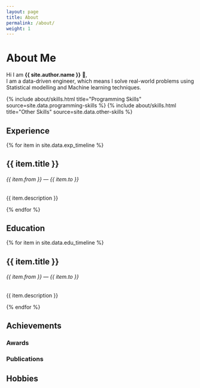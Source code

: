 ```yaml
---
layout: page
title: About
permalink: /about/
weight: 1
---
```


# **About Me**

Hi I am **{{ site.author.name }}** :wave:,<br>
I am a data-driven engineer, which means I solve real-world problems using Statistical modelling and Machine learning techniques.

<div class="row">
{% include about/skills.html title="Programming Skills" source=site.data.programming-skills %}
{% include about/skills.html title="Other Skills" source=site.data.other-skills %}
</div>

## Experience
<div class="row">
<div class="col mt-4">
  <div class="timeline-body bg-themed">
    {% for item in site.data.exp_timeline %}
      <div class="timeline-item">
        <div class="content">
          <h2>{{ item.title }}</h2>
          <h6 class="date">{{ item.from }} — {{ item.to }}</h6>
          <p>{{ item.description }}</p>
        </div>
      </div>
    {% endfor %}
  </div>
</div>
</div>

## Education
<div class="row">
<div class="col mt-4">
  <div class="timeline-body bg-themed">
    {% for item in site.data.edu_timeline %}
      <div class="timeline-item">
        <div class="content">
          <h2>{{ item.title }}</h2>
          <h6 class="date">{{ item.from }} — {{ item.to }}</h6>
          <p>{{ item.description }}</p>
        </div>
      </div>
    {% endfor %}
  </div>
</div>
</div>

## Achievements
### Awards
### Publications

## Hobbies


